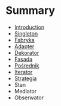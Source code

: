 # Summary

* [Introduction](README.md)
* [Singleton ](chapter1.md)
* [Fabryka](fabryka.md)
* [Adapter](adapter.md)
* [Dekorator](dekorator.md)
* [Fasada](fasada.md)
* [Pośrednik](posrednik.md)
* [Iterator](iterator.md)
* [Strategia](strategia.md)
* Stan
* Mediator
* Obserwator

